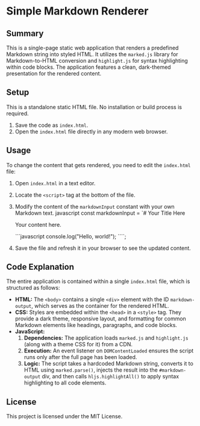 # Simple Markdown Renderer

## Summary

This is a single-page static web application that renders a predefined Markdown string into styled HTML. It utilizes the `marked.js` library for Markdown-to-HTML conversion and `highlight.js` for syntax highlighting within code blocks. The application features a clean, dark-themed presentation for the rendered content.

## Setup

This is a standalone static HTML file. No installation or build process is required.

1.  Save the code as `index.html`.
2.  Open the `index.html` file directly in any modern web browser.

## Usage

To change the content that gets rendered, you need to edit the `index.html` file:

1.  Open `index.html` in a text editor.
2.  Locate the `<script>` tag at the bottom of the file.
3.  Modify the content of the `markdownInput` constant with your own Markdown text.
    javascript
    const markdownInput = `# Your Title Here
    
    Your content here.
    
    \`\`\`javascript
    console.log("Hello, world!");
    \`\`\``;
    
4.  Save the file and refresh it in your browser to see the updated content.

## Code Explanation

The entire application is contained within a single `index.html` file, which is structured as follows:

*   **HTML:** The `<body>` contains a single `<div>` element with the ID `markdown-output`, which serves as the container for the rendered HTML.
*   **CSS:** Styles are embedded within the `<head>` in a `<style>` tag. They provide a dark theme, responsive layout, and formatting for common Markdown elements like headings, paragraphs, and code blocks.
*   **JavaScript:**
    1.  **Dependencies:** The application loads `marked.js` and `highlight.js` (along with a theme CSS for it) from a CDN.
    2.  **Execution:** An event listener on `DOMContentLoaded` ensures the script runs only after the full page has been loaded.
    3.  **Logic:** The script takes a hardcoded Markdown string, converts it to HTML using `marked.parse()`, injects the result into the `#markdown-output` div, and then calls `hljs.highlightAll()` to apply syntax highlighting to all code elements.

## License

This project is licensed under the MIT License.